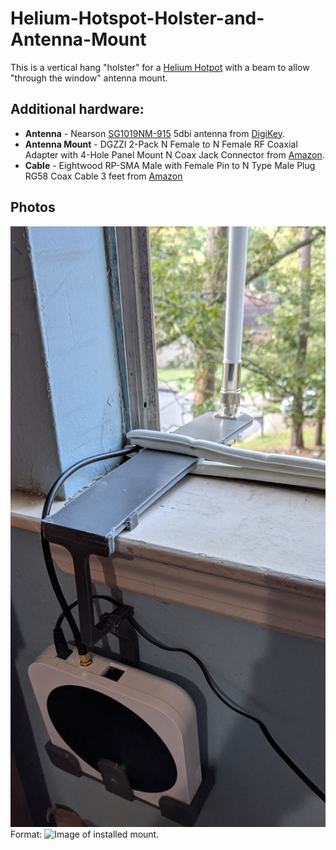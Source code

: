 # Helium-Hotspot-Holster-and-Antenna-Mount
This is a vertical hang "holster" for a [Helium Hotpot](https://helium.com) with a beam to allow "through the window" antenna mount.

## Additional hardware:

* **Antenna** - Nearson [SG1019NM-915](https://www.nearson.com/antennas/sg1019nm-915-base-station-antenna-902-928-mhz-5-dbi-gain) 5dbi antenna from [DigiKey](https://www.digikey.com/product-detail/en/nearson-inc/SG1019NM-915/730-1069-ND/7402746).
* **Antenna Mount** - DGZZI 2-Pack N Female to N Female RF Coaxial Adapter with 4-Hole Panel Mount N Coax Jack Connector from [Amazon](https://www.amazon.com/gp/product/B0722Q4KBD/).
* **Cable** - Eightwood RP-SMA Male with Female Pin to N Type Male Plug RG58 Coax Cable 3 feet from [Amazon](https://www.amazon.com/gp/product/B07113Y5PD/)

##  Photos

![Installed with Antenna](/images/installed.jpg)
Format: ![Image of installed mount.](url)
